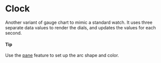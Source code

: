 # Clock
Another variant of gauge chart to mimic a standard watch. It uses three separate data values to render the dials, and updates the values for each second.

#### Tip
Use the [pane](http://api.highcharts.com/highcharts/pane) feature to set up the arc shape and color.